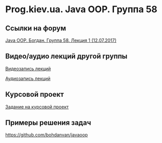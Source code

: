 Prog.kiev.ua. Java OOP. Группа 58
===

## Cсылки на форум

[Java OOP. Богдан. Группа 58. Лекция 1 (12.07.2017)](https://prog.kiev.ua/forum/index.php/topic,3019.0.html)

## Видео/аудио лекций другой группы

[Видеозапись лекций](https://mega.nz/#F!fI9ACBqB)

[Аудиозапись лекций](https://mega.nz/#F!iIUhgL5T)

## Курсовой проект

[Задание на курсовой проект](https://docs.google.com/document/d/1BD_RtdtKI4MZylI_UGOGdE8_d2CZTZnfVCWwirvSVbU/edit)

## Примеры решения задач

https://github.com/bohdanvan/javaoop
